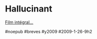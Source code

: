 # Hallucinant


[Film intégral...](http://www.videosift.com/video/Ants-Natures-Secret-Power-An-ant-documentary)

#noepub #breves #y2009 #2009-1-26-9h2
